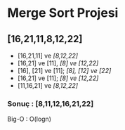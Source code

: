 # Merge Sort Projesi

## **[16,21,11,8,12,22]**
- [16,21,11] ve *[8,12,22]*
- [16,21] ve [11], *[8] ve [12,22]*
- [16], [21] ve [11]; *[8], [12] ve [22]*
- [16,21] ve [11]; *[8] ve [12,22]*
- [11,16,21] ve *[8,12,22]*
### Sonuç : **[8,11,12,16,21,22]**
Big-O : O(logn)
